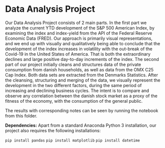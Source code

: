 # Data Analysis Project

Our Data Analysis Project consists of 2 main parts. In the first part we analyze the current YTD development of the S&P 500 American Index, by examining the index and index-yield from the API of the Federal Reserve Economic Data (FRED). Our approach is primarily visual representations, and we end up with visually and qualitatively being able to conclude that the development of the index increases in volatility with the out-break of the Covid-19 in the United States of America. That is both the extraordinary declines and large positive day-to-day increments of the index.
The second part of our project initially cleans and structures data of the private consumption from danish households, as well as data from the OMX C25 Cap Index. Both data sets are extracted from the Denmarks Statistics. After the cleansing, structuring and merging of the data, we visually represent the development in the two different factors, during the same period of increasing and declining business cycles. The intent is to compare and observe any correlation between the danish stock market as a proxy of the fitness of the economy, with the consumption of the general public. 

The results with corresponding notes can be seen by running the notebook from this folder.

**Dependencies:** Apart from a standard Anaconda Python 3 installation, our project also requires the following installations:

``pip install pandas``
``pip install matplotlib``
``pip install datetime``

